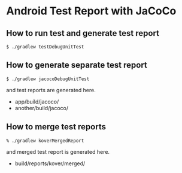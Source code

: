 # Android Test Report with JaCoCo

## How to run test and generate test report

```console
$ ./gradlew testDebugUnitTest
```

## How to generate separate test report

```console
$ ./gradlew jacocoDebugUnitTest
```

and test reports are generated here.

- app/build/jacoco/
- another/build/jacoco/

## How to merge test reports

```console
% ./gradlew koverMergedReport
```

and merged test report is generated here.

- build/reports/kover/merged/
